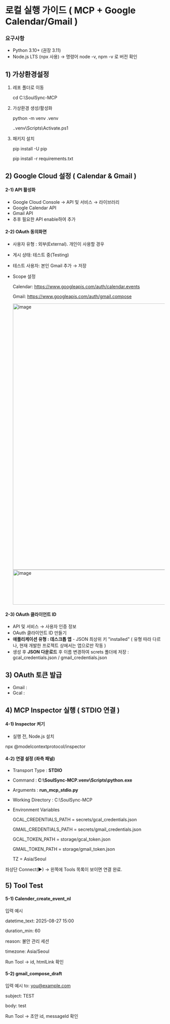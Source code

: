 # 로컬 실행 가이드 ( MCP + Google Calendar/Gmail )

### 요구사항
- Python 3.10+ (권장 3.11)
- Node.js LTS (npx 사용) → 명령어 node -v, npm -v 로 버전 확인

## 1) 가상환경설정

1) 레포 폴더로 이동
   
   cd C:\SoulSync-MCP

2) 가상환경 생성/활성화
   
   python -m venv .venv

   .\.venv\Scripts\Activate.ps1

3) 패키지 설치

   pip install -U pip

   pip install -r requirements.txt

## 2) Google Cloud 설정 ( Calendar & Gmail )

#### 2-1) API 활성화
- Google Cloud Console → API 및 서비스 → 라이브러리
- Google Calendar API
- Gmail API
- 추후 필요한 API enable하여 추가
  
#### 2-2) OAuth 동의화면
- 사용자 유형 : 외부(External). 개인이 사용할 경우
- 게시 상태: 테스트 중(Testing)
- 테스트 사용자: 본인 Gmail 추가 → 저장
- Scope 설정
  
  Calendar: https://www.googleapis.com/auth/calendar.events
  
  Gmail: https://www.googleapis.com/auth/gmail.compose
  
  <img width="729" height="838" alt="image" src="https://github.com/user-attachments/assets/25a547ac-8256-4c08-8d5a-36679c6377cd" />
  <img width="608" height="110" alt="image" src="https://github.com/user-attachments/assets/12e3f237-6e63-4109-a679-4562e885b110" />
  
#### 2-3) OAuth 클라이언트 ID
- API 및 서비스 → 사용자 인증 정보
- OAuth 클라이언트 ID 만들기
- **애플리케이션 유형 : 데스크톱 앱** - JSON 최상위 키 "installed" ( 유형 따라 다르나, 현재 개발한 프로젝트 상에서는 앱으로만 작동 )
- 생성 후 **JSON 다운로드** 후 이름 변경하여 screts 폴더에 저장 : gcal_credentials.json / gmail_credentials.json
  
## 3) OAuth 토큰 발급
- Gmail :
- Gcal :
  
## 4) MCP Inspector 실행 ( STDIO 연결 )
#### 4-1) Inspector 켜기
- 실행 전, Node.js 설치
  
npx @modelcontextprotocol/inspector

#### 4-2) 연결 설정 (좌측 패널)
- Transport Type : **STDIO**
- Command : **C:\SoulSync-MCP\.venv\Scripts\python.exe**
- Arguments : **run_mcp_stdio.py**
- Working Directory : C:\SoulSync-MCP
- Environment Variables
  
  GCAL_CREDENTIALS_PATH = secrets/gcal_credentials.json
  
  GMAIL_CREDENTIALS_PATH = secrets/gmail_credentials.json
  
  GCAL_TOKEN_PATH       = storage/gcal_token.json
  
  GMAIL_TOKEN_PATH      = storage/gmail_token.json
  
  TZ                    = Asia/Seoul

좌상단 Connect(▶) → 왼쪽에 Tools 목록이 보이면 연결 완료.

## 5) Tool Test
#### 5-1) Calender_create_event_nl
입력 예시

  datetime_text: 2025-08-27 15:00
  
  duration_min: 60
  
  reason: 불안 관리 세션
  
  timezone: Asia/Seoul
  
Run Tool → id, htmlLink 확인

#### 5-2) gmail_compose_draft
입력 예시
  to: you@example.com
  
  subject: TEST
  
  body: test
  
Run Tool → 초안 id, messageId 확인
  
